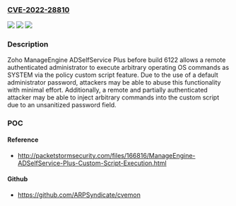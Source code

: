 ### [CVE-2022-28810](https://cve.mitre.org/cgi-bin/cvename.cgi?name=CVE-2022-28810)
![](https://img.shields.io/static/v1?label=Product&message=n%2Fa&color=blue)
![](https://img.shields.io/static/v1?label=Version&message=n%2Fa&color=blue)
![](https://img.shields.io/static/v1?label=Vulnerability&message=n%2Fa&color=brighgreen)

### Description

Zoho ManageEngine ADSelfService Plus before build 6122 allows a remote authenticated administrator to execute arbitrary operating OS commands as SYSTEM via the policy custom script feature. Due to the use of a default administrator password, attackers may be able to abuse this functionality with minimal effort. Additionally, a remote and partially authenticated attacker may be able to inject arbitrary commands into the custom script due to an unsanitized password field.

### POC

#### Reference
- http://packetstormsecurity.com/files/166816/ManageEngine-ADSelfService-Plus-Custom-Script-Execution.html

#### Github
- https://github.com/ARPSyndicate/cvemon

